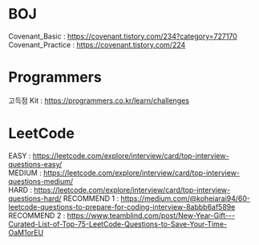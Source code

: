 # BOJ

Covenant_Basic : https://covenant.tistory.com/234?category=727170   
Covenant_Practice : https://covenant.tistory.com/224    


# Programmers

고득점 Kit : https://programmers.co.kr/learn/challenges    

# LeetCode 

EASY : https://leetcode.com/explore/interview/card/top-interview-questions-easy/   
MEDIUM : https://leetcode.com/explore/interview/card/top-interview-questions-medium/     
HARD : https://leetcode.com/explore/interview/card/top-interview-questions-hard/
RECOMMEND 1 : https://medium.com/@koheiarai94/60-leetcode-questions-to-prepare-for-coding-interview-8abbb6af589e   
RECOMMEND 2 : https://www.teamblind.com/post/New-Year-Gift---Curated-List-of-Top-75-LeetCode-Questions-to-Save-Your-Time-OaM1orEU   
